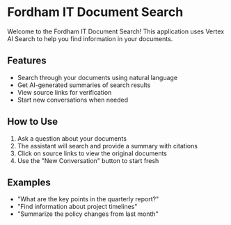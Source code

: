 # Fordham IT Document Search

Welcome to the Fordham IT Document Search! This application uses Vertex AI Search to help you find information in your documents.

## Features

- Search through your documents using natural language
- Get AI-generated summaries of search results
- View source links for verification
- Start new conversations when needed

## How to Use

1. Ask a question about your documents
2. The assistant will search and provide a summary with citations
3. Click on source links to view the original documents
4. Use the "New Conversation" button to start fresh

## Examples

- "What are the key points in the quarterly report?"
- "Find information about project timelines"
- "Summarize the policy changes from last month"

